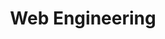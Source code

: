 ---
code: WBCS008-05
degree: BSc
order: 3
coordinator:
  email: v.andrikopoulos@rug.nl
  name: Vasilios Andrikopoulos
contact:  
  header: Contact
  members:
  - v.andrikopoulos@rug.nl
title: Web Engineering
homepage: https://ocasys.rug.nl/current/catalog/course/WBCS008-05
---